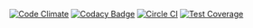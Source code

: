 [![Code Climate](https://codeclimate.com/github/SellWellDesigns/client/badges/gpa.svg)](https://codeclimate.com/github/SellWellDesigns/client)
[![Codacy Badge](https://www.codacy.com/project/badge/164a633e00ee4626926cfdaa24585bc6)](https://www.codacy.com/app/conarwelsh/client)
[![Circle CI](https://circleci.com/gh/SellWellDesigns/client.svg?style=svg)](https://circleci.com/gh/SellWellDesigns/client)
[![Test Coverage](https://codeclimate.com/github/SellWellDesigns/client/badges/coverage.svg)](https://codeclimate.com/github/SellWellDesigns/client/coverage)